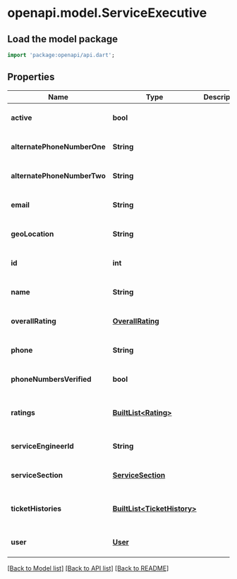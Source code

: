 # openapi.model.ServiceExecutive

## Load the model package
```dart
import 'package:openapi/api.dart';
```

## Properties
Name | Type | Description | Notes
------------ | ------------- | ------------- | -------------
**active** | **bool** |  | [optional] [default to null]
**alternatePhoneNumberOne** | **String** |  | [optional] [default to null]
**alternatePhoneNumberTwo** | **String** |  | [optional] [default to null]
**email** | **String** |  | [optional] [default to null]
**geoLocation** | **String** |  | [optional] [default to null]
**id** | **int** |  | [optional] [default to null]
**name** | **String** |  | [optional] [default to null]
**overallRating** | [**OverallRating**](OverallRating.md) |  | [optional] [default to null]
**phone** | **String** |  | [optional] [default to null]
**phoneNumbersVerified** | **bool** |  | [optional] [default to null]
**ratings** | [**BuiltList&lt;Rating&gt;**](Rating.md) |  | [optional] [default to const []]
**serviceEngineerId** | **String** |  | [optional] [default to null]
**serviceSection** | [**ServiceSection**](ServiceSection.md) |  | [optional] [default to null]
**ticketHistories** | [**BuiltList&lt;TicketHistory&gt;**](TicketHistory.md) |  | [optional] [default to const []]
**user** | [**User**](User.md) |  | [optional] [default to null]

[[Back to Model list]](../README.md#documentation-for-models) [[Back to API list]](../README.md#documentation-for-api-endpoints) [[Back to README]](../README.md)


